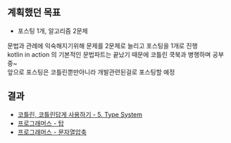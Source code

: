 ## 계획했던 목표
- 포스팅 1개, 알고리즘 2문제

문법과 관례에 익숙해지기위해 문제를 2문제로 늘리고 포스팅을 1개로 진행  
kotlin in action 의 기본적인 문법파트는 끝났기 때문에 코틀린 쿡북과 병행하며 공부중~    
앞으로 포스팅은 코틀린뿐만아니라 개발관련된걸로 포스팅할 예정   

## 결과
- [코틀린, 코틀린답게 사용하기 - 5. Type System](https://jjeda.tistory.com/27)
- [프로그래머스 - 탑](zio/stupid_week/2020/06/week3/jjeda/Top.kt)
- [프로그래머스 - 문자열압축](zio/stupid_week/2020/06/week3/jjeda/CompressString.kt)